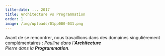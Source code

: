 ```yaml
---
title-date: ... 2017
title: Architecture vs Programmation
order: 1
image: /img/uploads/01pp000-031.png
---
```

Avant de se rencontrer, nous travaillions dans des domaines singulièrement
complémentaires : _Pauline dans l'**Architecture**_ \
_Pierre dans la **Programmation**_.
